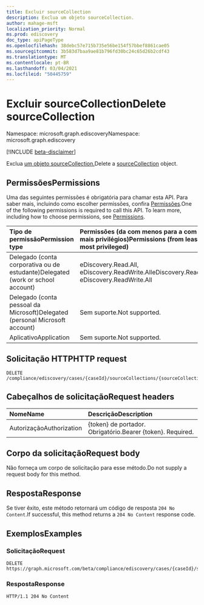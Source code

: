 ```yaml
---
title: Excluir sourceCollection
description: Exclua um objeto sourceCollection.
author: mahage-msft
localization_priority: Normal
ms.prod: ediscovery
doc_type: apiPageType
ms.openlocfilehash: 38debc57e715b735e56be154f57bbef8861cae05
ms.sourcegitcommit: 3b583d7baa9ae81b796fd30bc24c65d26b2cdf43
ms.translationtype: MT
ms.contentlocale: pt-BR
ms.lasthandoff: 03/04/2021
ms.locfileid: "50445759"
---
```

# <a name="delete-sourcecollection"></a><span data-ttu-id="e322b-103">Excluir sourceCollection</span><span class="sxs-lookup"><span data-stu-id="e322b-103">Delete sourceCollection</span></span>

<span data-ttu-id="e322b-104">Namespace: microsoft.graph.ediscovery</span><span class="sxs-lookup"><span data-stu-id="e322b-104">Namespace: microsoft.graph.ediscovery</span></span>

[!INCLUDE [beta-disclaimer](../../includes/beta-disclaimer.md)]

<span data-ttu-id="e322b-105">Exclua [um objeto sourceCollection.](../resources/ediscovery-sourcecollection.md)</span><span class="sxs-lookup"><span data-stu-id="e322b-105">Delete a [sourceCollection](../resources/ediscovery-sourcecollection.md) object.</span></span>

## <a name="permissions"></a><span data-ttu-id="e322b-106">Permissões</span><span class="sxs-lookup"><span data-stu-id="e322b-106">Permissions</span></span>

<span data-ttu-id="e322b-p101">Uma das seguintes permissões é obrigatória para chamar esta API. Para saber mais, incluindo como escolher permissões, confira [Permissões](/graph/permissions-reference).</span><span class="sxs-lookup"><span data-stu-id="e322b-p101">One of the following permissions is required to call this API. To learn more, including how to choose permissions, see [Permissions](/graph/permissions-reference).</span></span>

|<span data-ttu-id="e322b-109">Tipo de permissão</span><span class="sxs-lookup"><span data-stu-id="e322b-109">Permission type</span></span>|<span data-ttu-id="e322b-110">Permissões (da com menos para a com mais privilégios)</span><span class="sxs-lookup"><span data-stu-id="e322b-110">Permissions (from least to most privileged)</span></span>|
|:---|:---|
|<span data-ttu-id="e322b-111">Delegado (conta corporativa ou de estudante)</span><span class="sxs-lookup"><span data-stu-id="e322b-111">Delegated (work or school account)</span></span>|<span data-ttu-id="e322b-112">eDiscovery.Read.All, eDiscovery.ReadWrite.All</span><span class="sxs-lookup"><span data-stu-id="e322b-112">eDiscovery.Read.All, eDiscovery.ReadWrite.All</span></span>|
|<span data-ttu-id="e322b-113">Delegado (conta pessoal da Microsoft)</span><span class="sxs-lookup"><span data-stu-id="e322b-113">Delegated (personal Microsoft account)</span></span>|<span data-ttu-id="e322b-114">Sem suporte.</span><span class="sxs-lookup"><span data-stu-id="e322b-114">Not supported.</span></span>|
|<span data-ttu-id="e322b-115">Aplicativo</span><span class="sxs-lookup"><span data-stu-id="e322b-115">Application</span></span>|<span data-ttu-id="e322b-116">Sem suporte.</span><span class="sxs-lookup"><span data-stu-id="e322b-116">Not supported.</span></span>|

## <a name="http-request"></a><span data-ttu-id="e322b-117">Solicitação HTTP</span><span class="sxs-lookup"><span data-stu-id="e322b-117">HTTP request</span></span>

<!-- {
  "blockType": "ignored"
}
-->

``` http
DELETE /compliance/ediscovery/cases/{caseId}/sourceCollections/{sourceCollectionId}
```

## <a name="request-headers"></a><span data-ttu-id="e322b-118">Cabeçalhos de solicitação</span><span class="sxs-lookup"><span data-stu-id="e322b-118">Request headers</span></span>

|<span data-ttu-id="e322b-119">Nome</span><span class="sxs-lookup"><span data-stu-id="e322b-119">Name</span></span>|<span data-ttu-id="e322b-120">Descrição</span><span class="sxs-lookup"><span data-stu-id="e322b-120">Description</span></span>|
|:---|:---|
|<span data-ttu-id="e322b-121">Autorização</span><span class="sxs-lookup"><span data-stu-id="e322b-121">Authorization</span></span>|<span data-ttu-id="e322b-p102">{token} de portador. Obrigatório.</span><span class="sxs-lookup"><span data-stu-id="e322b-p102">Bearer {token}. Required.</span></span>|

## <a name="request-body"></a><span data-ttu-id="e322b-124">Corpo da solicitação</span><span class="sxs-lookup"><span data-stu-id="e322b-124">Request body</span></span>

<span data-ttu-id="e322b-125">Não forneça um corpo de solicitação para esse método.</span><span class="sxs-lookup"><span data-stu-id="e322b-125">Do not supply a request body for this method.</span></span>

## <a name="response"></a><span data-ttu-id="e322b-126">Resposta</span><span class="sxs-lookup"><span data-stu-id="e322b-126">Response</span></span>

<span data-ttu-id="e322b-127">Se tiver êxito, este método retornará um código de resposta `204 No Content`.</span><span class="sxs-lookup"><span data-stu-id="e322b-127">If successful, this method returns a `204 No Content` response code.</span></span>

## <a name="examples"></a><span data-ttu-id="e322b-128">Exemplos</span><span class="sxs-lookup"><span data-stu-id="e322b-128">Examples</span></span>

### <a name="request"></a><span data-ttu-id="e322b-129">Solicitação</span><span class="sxs-lookup"><span data-stu-id="e322b-129">Request</span></span>

<!-- {
  "blockType": "request",
  "name": "delete_sourcecollection"
}
-->

``` http
DELETE https://graph.microsoft.com/beta/compliance/ediscovery/cases/{caseId}/sourceCollections/{sourceCollectionId}
```

### <a name="response"></a><span data-ttu-id="e322b-130">Resposta</span><span class="sxs-lookup"><span data-stu-id="e322b-130">Response</span></span>

<!-- {
  "blockType": "response",
  "truncated": true
}
-->

``` http
HTTP/1.1 204 No Content
```
